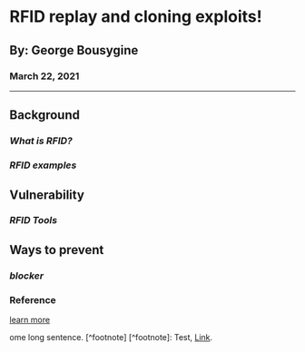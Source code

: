 # RFID replay and cloning exploits!

## By: George Bousygine
###  March 22, 2021
---

## **Background**  

### *What is RFID?*

### *RFID examples*


## **Vulnerability**



### *RFID Tools*




## **Ways to prevent**


### *blocker*



### **Reference**



 [learn more](https://www.youtube.com/watch?v=J_bf_KE5llQ&t=14s)


ome long sentence. [^footnote]
	[^footnote]: Test, [Link](https://google.com).

